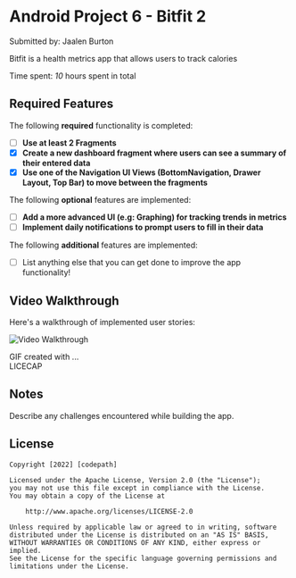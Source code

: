 # Android Project 6 - Bitfit 2

Submitted by: Jaalen Burton

Bitfit is a health metrics app that allows users to track calories

Time spent: *10* hours spent in total

## Required Features

The following **required** functionality is completed:

- [ ] **Use at least 2 Fragments**
- [X] **Create a new dashboard fragment where users can see a summary of their entered data**
- [X] **Use one of the Navigation UI Views (BottomNavigation, Drawer Layout, Top Bar) to move between the fragments**

The following **optional** features are implemented:

- [ ] **Add a more advanced UI (e.g: Graphing) for tracking trends in metrics**
- [ ] **Implement daily notifications to prompt users to fill in their data**

The following **additional** features are implemented:

- [ ] List anything else that you can get done to improve the app functionality!

## Video Walkthrough

Here's a walkthrough of implemented user stories:

<img src='https://i.imgur.com/iLwi7UZ.gif' title='Video Walkthrough' width='' alt='Video Walkthrough' />

<!-- Replace this with whatever GIF tool you used! -->
GIF created with ...  
LICECAP

## Notes

Describe any challenges encountered while building the app.

## License

    Copyright [2022] [codepath]

    Licensed under the Apache License, Version 2.0 (the "License");
    you may not use this file except in compliance with the License.
    You may obtain a copy of the License at

        http://www.apache.org/licenses/LICENSE-2.0

    Unless required by applicable law or agreed to in writing, software
    distributed under the License is distributed on an "AS IS" BASIS,
    WITHOUT WARRANTIES OR CONDITIONS OF ANY KIND, either express or implied.
    See the License for the specific language governing permissions and
    limitations under the License.
